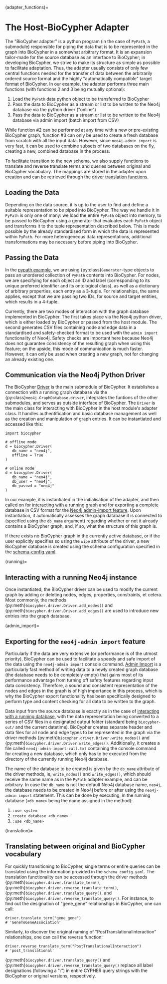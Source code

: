 (adapter_functions)=
# The Host-BioCypher Adapter

The "BioCypher adapter" is a python program (in the case of ``PyPath``,
a submodule) responsible for piping the data that is to be represented
in the graph into BioCypher in a somewhat arbitrary format. It is an
expansion tailor-made for the source database as an interface to
BioCypher; in developing BioCypher, we strive to make its structure as
simple as possible to facilitate adaptation. Thus, the adapter usually
consists of only few central functions needed for the transfer of data
between the arbitrarily ordered source format and the highly
"automatically compatible" target format of BioCypher. In our example,
the adapter performs three main functions (with functions 2 and 3 being
mutually optional):

1. Load the ``PyPath`` data python object to be transferred to BioCypher
2. Pass the data to BioCypher as a stream or list to be written to the
   Neo4j database via the python driver ("online")
3. Pass the data to BioCypher as a stream or list to be written to the
   Neo4j database via admin import (batch import from CSV)

While function #2 can be performed at any time with a new or
pre-existing BioCypher graph, function #3 can only be used to create a
fresh database from scratch with all the input data. However, since
``neo4j-admin import`` is very fast, it can be used to combine subsets
of two databases on the fly, creating a new, combined database in the
process.

To facilitate transition to the new schema, we also supply functions to
translate and reverse translate terms and queries between original and
BioCypher vocabulary. The mappings are stored in the adapter upon
creation and can be retrieved through the [driver translation
functions](translation).

## Loading the Data

Depending on the data source, it is up to the user to find and define a
suitable representation to be piped into BioCypher. The way we handle it
in ``PyPath`` is only one of many: we load the entire ``PyPath`` object
into memory, to be passed to BioCypher using a generator that evaluates
each ``PyPath`` object and transforms it to the tuple representation
described below. This is made possible by the already standardised form
in which the data is represented within ``PyPath``. For more
heterogeneous data representations, additional transformations may be
necessary before piping into BioCypher.

## Passing the Data

In the [pypath
example](https://github.com/saezlab/pypath/blob/fc4c959c168ce80427189f8dd237308707594ad0/src/pypath/biocypher/adapter.py#L189),
we are using {py:class}`Generator`-type objects to pass an unordered
collection of ``PyPath`` contents into BioCypher. For nodes, we are
specifying for each object an ID and label (corresponding to its unique
preferred identifier and its ontological class), as well as a dictionary
of arbitrary properties, each entry as a 3-tuple. For relationships, the
same applies, except that we are passing two IDs, for source and target
entities, which results in a 4-tuple.

Currently, there are two modes of interaction with the graph database
implemented in BioCypher. The first takes place via the Neo4j python
driver, which is either loaded by BioCypher or passed from the host
module. The second generates CSV files containing node and edge data in
a standardised and safety-checked format to be used with the ``admin
import`` functionality of Neo4j. Safety checks are important here
because Neo4j does not guarantee consistency of the resulting graph when
using this feature; on the upside, this mode of communication is much
faster. However, it can only be used when creating a new graph, not for
changing an already existing one.

## Communication via the Neo4j Python Driver

The BioCypher [Driver](driver) is the main submodule of BioCypher. It
establishes a connection with a running graph database via the
{py:class}`neo4j.GraphDatabase.driver`, integrates the funtions of the
other submodules, and serves as outside interface of BioCypher. The
``Driver`` is the main class for interacting with BioCypher in the host
module's adapter class. It handles authentification and basic database
management as well as the creation and manipulation of graph entries. It
can be instantiated and accessed like this:

```
import biocypher

# offline mode
d = biocypher.Driver(
   db_name = "neo4j", 
   offline = True
)

# online mode
d = biocypher.Driver(
   db_name = "neo4j", 
   db_user = "neo4j", 
   db_passwd = "neo4j"
)
```

In our example, it is instantiated in the initialisation of the adapter,
and then called on for [interacting with a running graph](running) and
for exporting a complete database in CSV format for the [Neo4j
admin-import feature](admin_import). Upon instantiation, it
automatically assesses the graph database it is connected to (specified
using the ``db_name`` argument) regarding whether or not it already
contains a BioCypher graph, and, if so, what the structure of this graph
is.

If there exists no BioCypher graph in the currently active database, or
if the user explicitly specifies so using the ``wipe`` attribute of the
driver, a new BioCypher database is created using the schema
configuration specified in the [schema-config.yaml](schema-config).

(running)=
## Interacting with a running Neo4j instance

Once instantiated, the BioCypher driver can be used to modify the
current graph by adding or deleting nodes, edges, properties,
constraints, et cetera. Most commonly, the methods
{py:meth}`biocypher.driver.Driver.add_nodes()` and
{py:meth}`biocypher.driver.Driver.add_edges()` are used to introduce new
entries into the graph database.

(admin_import)=
## Exporting for the `neo4j-admin import` feature

Particularly if the data are very extensive (or performance is of the
utmost priority), BioCypher can be used to facilitate a speedy and safe
import of the data using the ``neo4j-admin import`` console command.
[Admin
Import](https://neo4j.com/docs/operations-manual/current/tutorial/neo4j-admin-import/)
is a particularly fast method of writing data to a newly created graph
database (the database needs to be completely empty) that gains most of
its performance advantage from turning off safety features regarding
input data consistency. Therefore, a sound and consistent representation
of the nodes and edges in the graph is of high importance in this
process, which is why the BioCypher export functionality has been
specifically designed to perform type and content checking for all data
to be written to the graph.

Data input from the source database is exactly as in the case of
[interacting with a running database](running), with the data
representation being converted to a series of CSV files in a designated
output folder (standard being ``biocypher-out/`` and the current datetime).
BioCypher creates separate header and data files for all node and edge
types to be represented in the graph via the driver methods
{py:meth}`biocypher.driver.Driver.write_nodes()` and
{py:meth}`biocypher.driver.Driver.write_edges()`. Additionally, it creates
a file called ``neo4j-admin-import-call.txt`` containing the console
command for creating a new database, which only has to be executed from
the directory of the currently running Neo4j database.

The name of the database to be created is given by the ``db_name``
attribute of the driver methods, ie, ``write_nodes()`` and
``write_edges()``, which should receive the same name as in the
``PyPath`` adapter example, and can be arbitrary. In case the
``db_name`` is not the default Neo4j database name, ``neo4j``, the
database needs to be created in Neo4j before or after using the
``neo4j-admin import`` statement. This can be done by executing, in the
running database (``<db_name>`` being the name assigned in the method):

1. ``:use system``
2. ``create database <db_name>``
3. ``:use <db_name>``

(translation)=
## Translating between original and BioCypher vocabulary
For quickly transitioning to BioCypher, single terms or entire queries
can be translated using the information provided in the
`schema_config.yaml`. The translation functionality can be accessed
through the driver methods {py:meth}`biocypher.driver.translate_term()`,
{py:meth}`biocypher.driver.reverse_translate_term()`,
{py:meth}`biocypher.driver.translate_query()`, and
{py:meth}`biocypher.driver.reverse_translate_query()`. For instance, to
find out the designation of "gene_gene" relationships in BioCypher, one
can call:

```
driver.translate_term("gene_gene")
# 'GeneToGeneAssociation'
```

Similarly, to discover the original naming of
"PostTranslationalInteraction" relationships, one can call the reverse
function:

```
driver.reverse_translate_term("PostTranslationalInteraction")
# 'post_translational'
```

{py:meth}`biocypher.driver.translate_query()` and
{py:meth}`biocypher.driver.reverse_translate_query()` replace all label
designations (following a ":") in entire CYPHER query strings with the
BioCypher or original versions, respectively.